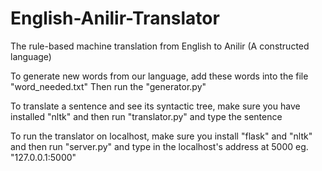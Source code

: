 # English-Anilir-Translator
The rule-based machine translation from English to Anilir (A constructed language)

To generate new words from our language, add these words into the file "word_needed.txt"
Then run the "generator.py"

To translate a sentence and see its syntactic tree, make sure you have installed "nltk"
and then run "translator.py" and type the sentence

To run the translator on localhost, make sure you install "flask" and "nltk"
and then run "server.py" and type in the localhost's address at 5000 eg. "127.0.0.1:5000"
